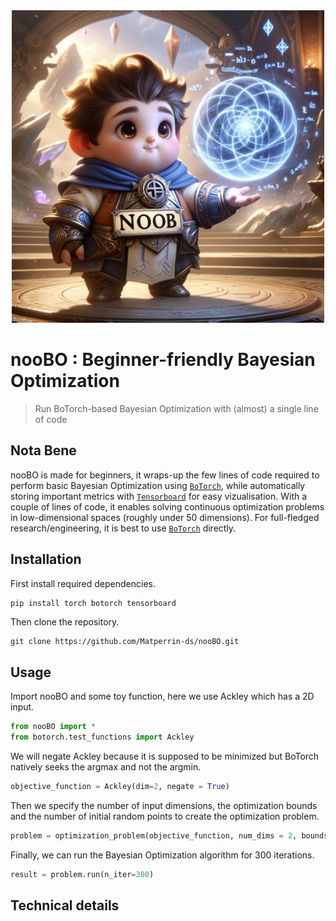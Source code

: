 <div style="text-align: center">
<img src="nooBO.webp" width="500">
</div>

# nooBO : Beginner-friendly Bayesian Optimization
> Run BoTorch-based Bayesian Optimization with (almost) a single line of code

## Nota Bene
nooBO is made for beginners, it wraps-up the few lines of code required to perform basic Bayesian Optimization using [`BoTorch`](https://botorch.org/), while automatically storing important metrics with [`Tensorboard`](https://www.tensorflow.org/tensorboard?hl=en) for easy vizualisation. With a couple of lines of code, it enables solving continuous optimization problems in low-dimensional spaces (roughly under 50 dimensions). For full-fledged research/engineering, it is best to use [`BoTorch`](https://botorch.org/) directly.  

## Installation
First install required dependencies.
```bash
pip install torch botorch tensorboard
```
Then clone the repository.
```
git clone https://github.com/Matperrin-ds/nooBO.git
```
## Usage
Import nooBO and some toy function, here we use Ackley which has a 2D input.
```python
from nooBO import *
from botorch.test_functions import Ackley
```
We will negate Ackley because it is supposed to be minimized but BoTorch natively seeks the argmax and not the argmin.
```python
objective_function = Ackley(dim=2, negate = True)
```
Then we specify the number of input dimensions, the optimization bounds and the number of initial random points to create the optimization problem.
```python
problem = optimization_problem(objective_function, num_dims = 2, bounds = torch.Tensor([-32.768, -32.768],[32.768, 32.768]), n_randinit_points = 10)
```
Finally, we can run the Bayesian Optimization algorithm for 300 iterations.
```python
result = problem.run(n_iter=300)
```
## Technical details
